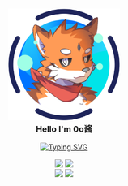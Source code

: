 <h3 align="center">
    <a href="#">
        <img src="./avatar.svg" width="220" />
        <br/>
    </a>
    Hello I'm 0o酱
</h3>

<p align="center">
    <a href="https://blog.im0o.top/">
        <img src="https://readme-typing-svg.demolab.com?font=ZCOOL+KuaiLe&weight=500&pause=1000&color=F47F2C&center=true&vCenter=true&width=500&lines=%E5%85%89%E9%98%B4%E5%A6%82%E6%A2%A6%EF%BC%8C%E6%98%A8%E6%97%A5%E9%9A%8F%E9%A3%8E;Time+passes+like+a+dream%2C;yesterday+fades+away." alt="Typing SVG" />
    </a>
</p>

<div align="center">
<picture>
    <source 
    srcset="https://github-readme-activity-graph.cyclic.app/graph?username=0ojixueseno0&theme=github-dark&custom_title=My%20Activity%20Graph&hide_border=true&bg_color=0D1117"
    media="(prefers-color-scheme: dark)"
    />
    <source
    srcset="https://github-readme-activity-graph.cyclic.app/graph?username=0ojixueseno0&theme=github-light&custom_title=My%20Activity%20Graph&hide_border=true"
    media="(prefers-color-scheme: light), (prefers-color-scheme: no-preference)"
    />
    <img src="https://github-readme-activity-graph.cyclic.app/graph?username=0ojixueseno0&theme=github-light" align="center" height="150em" />
</picture>
<picture>
    <source 
    srcset="https://readmestats-0ojixueseno0.vercel.app/api/top-langs/?username=0ojixueseno0&langs_count=8&hide=html,css,javascript&layout=compact&bg_color=0D1117&title_color=fff&text_color=fff&count_private=true&hide_border=true"
    media="(prefers-color-scheme: dark)"
    />
    <source
    srcset="https://readmestats-0ojixueseno0.vercel.app/api/top-langs/?username=0ojixueseno0&langs_count=8&hide=html,css,javascript&layout=compact&count_private=true&hide_border=true"
    media="(prefers-color-scheme: light), (prefers-color-scheme: no-preference)"
    />
    <img src="https://readmestats-0ojixueseno0.vercel.app/api/top-langs/?username=0ojixueseno0&langs_count=8&hide=html,css,javascript&layout=compact&bg_color=0D1117&title_color=fff&text_color=fff&count_private=true&hide_border=true" align="center" height="150em" />
</picture>
<br />
<picture>
    <source 
    srcset="https://readmestats-0ojixueseno0.vercel.app/api?username=0ojixueseno0&layout=compact&bg_color=0D1117&title_color=fff&text_color=fff&icon_color=fff&show_icons=true&count_private=true&hide_border=true"
    media="(prefers-color-scheme: dark)"
    />
    <source
    srcset="https://readmestats-0ojixueseno0.vercel.app/api?username=0ojixueseno0&layout=compact&show_icons=true&count_private=true&hide_border=true"
    media="(prefers-color-scheme: light), (prefers-color-scheme: no-preference)"
    />
    <img src="https://readmestats-0ojixueseno0.vercel.app/api?username=0ojixueseno0&layout=compact&bg_color=0D1117&title_color=fff&text_color=fff&icon_color=fff&show_icons=true&count_private=true&hide_border=true" align="center" height="150em" />
</picture>
<picture>
    <source 
    srcset="https://readmestats-0ojixueseno0.vercel.app/api/wakatime?username=@jz0ojiang&langs_count=8&hide=html,css,javascript&bg_color=0D1117&title_color=2C82FF&text_color=FEFFF8&icon_color=fff&count_private=true&hide_border=true"
    media="(prefers-color-scheme: dark)"
    />
    <source
    srcset="https://readmestats-0ojixueseno0.vercel.app/api/wakatime?username=@jz0ojiang&langs_count=8&hide=html,css,javascript&count_private=true&hide_border=true"
    media="(prefers-color-scheme: light), (prefers-color-scheme: no-preference)"
    />
    <img src="https://readmestats-0ojixueseno0.vercel.app/api/wakatime?username=@jz0ojiang&langs_count=8&hide=html,css,javascript&bg_color=0D1117&title_color=2C82FF&text_color=FEFFF8&icon_color=fff&count_private=true&hide_border=true" align="center" height="150em" />
</picture>
</div>
